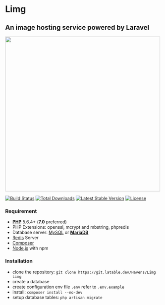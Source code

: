 # Limg
## An image hosting service powered by Laravel
  
<img src="https://i.imgur.com/8jAfnaz.png" width=500 align="center">
  

<a href="https://travis-ci.org/laravel/framework"><img src="https://travis-ci.org/laravel/framework.svg" alt="Build Status"></a>
<a href="https://packagist.org/packages/laravel/framework"><img src="https://poser.pugx.org/laravel/framework/d/total.svg" alt="Total Downloads"></a>
<a href="https://packagist.org/packages/laravel/framework"><img src="https://poser.pugx.org/laravel/framework/v/stable.svg" alt="Latest Stable Version"></a>
<a href="https://packagist.org/packages/laravel/framework"><img src="https://poser.pugx.org/laravel/framework/license.svg" alt="License"></a>

### Requirement
- [**PHP**](https://php.net) 5.6.4+ (**7.0** preferred)
- PHP Extensions: openssl, mcrypt and mbstring, phpredis
- Database server: [MySQL](https://www.mysql.com) or [**MariaDB**](https://mariadb.org)
- [Redis](http://redis.io) Server
- [Composer](https://getcomposer.org)
- [Node.js](https://nodejs.org/) with npm

### Installation
* clone the repository: `git clone https://git.latable.dev/Havens/Limg Limg`
* create a database
* create configuration env file `.env` refer to `.env.example`
* install: `composer install --no-dev`
* setup database tables: `php artisan migrate`
